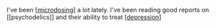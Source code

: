 I've been [[microdosing]] a lot lately. I've been reading good reports on [[psychodelics]] and their ability to treat [[depression]]

[//begin]: # "Autogenerated link references for markdown compatibility"
[microdosing]: microdosing.md "microdosing"
[depression]: depression.md "depression"
[//end]: # "Autogenerated link references"